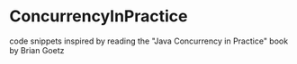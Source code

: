 ConcurrencyInPractice
=====================

code snippets inspired by reading the "Java Concurrency in Practice" book by Brian Goetz
